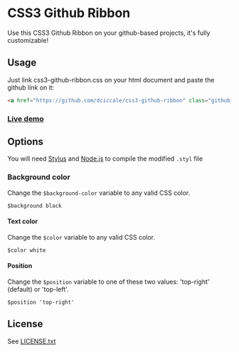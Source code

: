 # CSS3 Github Ribbon

Use this CSS3 Github Ribbon on your github-based projects, it's fully customizable!

## Usage

Just link css3-github-ribbon.css on your html document and paste the github link on it:

```html
<a href="https://github.com/dciccale/css3-github-ribbon" class="github-ribbon">Fork me on GitHub</a>
```

### [Live demo](http://dciccale.github.com/css3-github-ribbon/)

## Options
You will need [Stylus](http://learnboost.github.com/stylus/) and [Node.js](http://nodejs.org/) to compile the modified `.styl` file

### Background color
Change the `$background-color` variable to any valid CSS color.

```
$background black
```

#### Text color
Change the `$color` variable to any valid CSS color.

```
$color white
```

#### Position
Change the `$position` variable to one of these two values: 'top-right' (default) or 'top-left'.

```
$position 'top-right'
```

## License
See [LICENSE.txt](https://raw.github.com/dciccale/css3-github-ribbon/master/LICENSE.txt)
